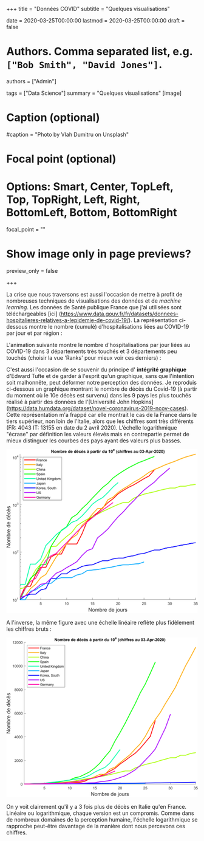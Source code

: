+++
title = "Données COVID"
subtitle = "Quelques visualisations"

date = 2020-03-25T00:00:00
lastmod = 2020-03-25T00:00:00
draft = false

# Authors. Comma separated list, e.g. `["Bob Smith", "David Jones"]`.
authors = ["Admin"]

tags = ["Data Science"]
summary = "Quelques visualisations"
[image]
  # Caption (optional)
  #caption = "Photo by Vlah Dumitru on Unsplash"

  # Focal point (optional)
  # Options: Smart, Center, TopLeft, Top, TopRight, Left, Right, BottomLeft, Bottom, BottomRight
  focal_point = ""

  # Show image only in page previews?
  preview_only = false

+++


La crise que nous traversons est aussi l'occasion de mettre à profit de nombreuses techniques de visualisations des données et de *machine learning*.  Les données de Santé publique France que j'ai utilisées sont téléchargeables [ici] (https://www.data.gouv.fr/fr/datasets/donnees-hospitalieres-relatives-a-lepidemie-de-covid-19/). La représentation ci-dessous montre le nombre (cumulé) d'hospitalisations liées au COVID-19 par jour et par région :

<div class="flourish-embed flourish-bar-chart-race" data-src="visualisation/1757900" data-url="https://flo.uri.sh/visualisation/1757900/embed"><script src="https://public.flourish.studio/resources/embed.js"></script></div>

L'animation suivante montre le nombre d'hospitalisations par jour liées au COVID-19 dans 3 départements très touchés et 3 départements peu touchés (choisir la vue 'Ranks' pour mieux voir ces derniers) :

<div class="flourish-embed flourish-chart" data-src="visualisation/1764467" data-url="https://flo.uri.sh/visualisation/1764467/embed"><script src="https://public.flourish.studio/resources/embed.js"></script></div>

C'est aussi l'occasion de se souvenir du principe d' **intégrité graphique** d'Edward Tufte et de garder à l'esprit qu'un graphique, sans que l'intention soit malhonnête, peut déformer notre perception des données. Je reproduis ci-dessous un graphique montrant le nombre de décès du Covid-19 (à partir du moment où le 10e décès est survenu) dans les 9 pays les plus touchés réalisé à partir des données de l'[Université John Hopkins] (https://data.humdata.org/dataset/novel-coronavirus-2019-ncov-cases). Cette représentation m'a frappé car elle montrait le cas de la France dans le tiers supérieur, non loin de l'Italie, alors que les chiffres sont très différents (FR: 4043 IT: 13155 en date du 2 avril 2020). L'échelle logarithmique "écrase" par définition les valeurs élevés mais en contrepartie permet de mieux distinguer les courbes des pays ayant des valeurs plus basses. 

![graphLog](logDC.png)

A l'inverse, la même figure avec une échelle linéaire reflète plus fidèlement les chiffres bruts :

![graphLin](linDC.png)

On y voit clairement qu'il y a 3 fois plus de décès en Italie qu'en France. Linéaire ou logarithmique, chaque version est un compromis. Comme dans de nombreux domaines de la perception humaine, l'échelle logarithmique se rapproche peut-être davantage de la manière dont nous percevons ces chiffres. 








